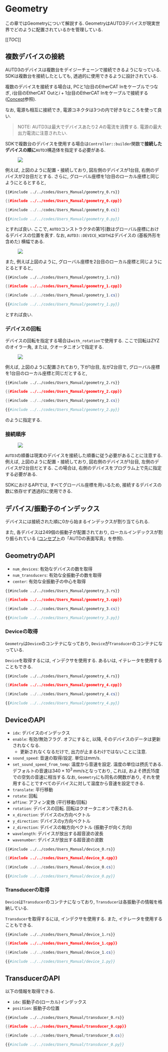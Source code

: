 # Geometry

この章ではGeometryについて解説する.
GeometryはAUTD3デバイスが現実世界でどのように配置されているかを管理している.

[[_TOC_]]

## 複数デバイスの接続

AUTD3のデバイスは複数台をデイジーチェーンで接続できるようになっている.
SDKは複数台を接続したとしても, 透過的に使用できるように設計されている.

複数のデバイスを接続する場合は,
PCと1台目のEtherCAT Inをケーブルでつなぎ, $i$台目のEtherCAT Outと$i+1$台目のEtherCAT Inをケーブルで接続する ([Concept](concept.md)参照).

なお, 電源も相互に接続でき, 電源コネクタは3つの内で好きなところを使って良い.

> NOTE: AUTD3は最大でデバイスあたり$\SI{2}{A}$の電流を消費する. 電源の最大出力電流に注意されたい.

SDKで複数台のデバイスを使用する場合は`Controller::builder`関数で**接続したデバイスの順に**`AUTD3`構造体を指定する必要がある.

<figure>
  <img src="../fig/Users_Manual/hor_left_ori_left_1.png"/>
</figure>

例えば, 上図のように配置・接続しており, 図左側のデバイスが1台目, 右側のデバイスが2台目だとする.
さらに, グローバル座標を1台目のローカル座標と同じようにとるとすると,

```rust,edition2021
{{#include ../../codes/Users_Manual/geometry_0.rs}}
```

```cpp
{{#include ../../codes/Users_Manual/geometry_0.cpp}}
```

```cs
{{#include ../../codes/Users_Manual/geometry_0.cs}}
```

```python
{{#include ../../codes/Users_Manual/geometry_0.py}}
```

とすれば良い.
ここで, `AUTD3`コンストラクタの第1引数はグローバル座標におけるデバイスの位置を表す.
なお, `AUTD3::DEVICE_WIDTH`はデバイスの (基板外形を含めた) 横幅である.

<figure>
  <img src="../fig/Users_Manual/hor_right_ori_left_1.png"/>
</figure>

また, 例えば上図のように, グローバル座標を2台目のローカル座標と同じようにとるとすると,

```rust,edition2021
{{#include ../../codes/Users_Manual/geometry_1.rs}}
```

```cpp
{{#include ../../codes/Users_Manual/geometry_1.cpp}}
```

```cs
{{#include ../../codes/Users_Manual/geometry_1.cs}}
```

```python
{{#include ../../codes/Users_Manual/geometry_1.py}}
```

とすれば良い.

### デバイスの回転

デバイスの回転を指定する場合は`with_rotation`で使用する.
ここで回転はZYZのオイラー角, または, クオータニオンで指定する.

<figure>
  <img src="../fig/Users_Manual/vert.png"/>
</figure>

例えば, 上図のように配置されており, 下が1台目, 左が2台目で, グローバル座標を1台目のローカル座標と同じだとすると,

```rust,edition2021
{{#include ../../codes/Users_Manual/geometry_2.rs}}
```

```cpp
{{#include ../../codes/Users_Manual/geometry_2.cpp}}
```

```cs
{{#include ../../codes/Users_Manual/geometry_2.cs}}
```

```python
{{#include ../../codes/Users_Manual/geometry_2.py}}
```

のように指定する.

### 接続順序

<figure>
  <img src="../fig/Users_Manual/hor_right_ori_right_1.png"/>
</figure>

`AUTD3`の順番は現実のデバイスを接続した順番に従う必要があることに注意する.
例えば, 上図のように配置・接続しており, 図右側のデバイスが1台目, 左側のデバイスが2台目だとする.
この場合は, 右側のデバイスをプログラム上で先に指定する必要がある.

SDKにおけるAPIでは, すべてグローバル座標を用いるため, 接続するデバイスの数に依存せず透過的に使用できる.

## デバイス/振動子のインデックス

デバイスには接続された順に0から始まるインデックスが割り当てられる.

また, 各デバイスは$249$個の振動子が配置されており, ローカルインデックスが割り振られている ([コンセプト](./concept.md)の「AUTDの表面写真」を参照).

## GeometryのAPI

- `num_devices`: 有効なデバイスの数を取得
- `num_transducers`: 有効な全振動子の数を取得
- `center`: 有効な全振動子の中心を取得

```rust,edition2021
{{#include ../../codes/Users_Manual/geometry_3.rs}}
```

```cpp
{{#include ../../codes/Users_Manual/geometry_3.cpp}}
```

```cs
{{#include ../../codes/Users_Manual/geometry_3.cs}}
```

```python
{{#include ../../codes/Users_Manual/geometry_3.py}}
```

### Deviceの取得

`Geometry`は`Device`のコンテナになっており, `Device`が`Transducer`のコンテナになっている.

`Device`を取得するには, インデクサを使用する.
あるいは, イテレータを使用することもできる.

```rust,edition2021
{{#include ../../codes/Users_Manual/geometry_4.rs}}
```

```cpp
{{#include ../../codes/Users_Manual/geometry_4.cpp}}
```

```cs
{{#include ../../codes/Users_Manual/geometry_4.cs}}
```

```python
{{#include ../../codes/Users_Manual/geometry_4.py}}
```

## DeviceのAPI

- `idx`: デバイスのインデックス
- `enable`: 有効/無効フラグ. オフにすると, 以降, そのデバイスのデータは更新されなくなる.
  - 更新されなくなるだけで, 出力が止まるわけではないことに注意.
- `sound_speed`: 音速の取得/設定. 単位はmm/s.
- `set_sound_speed_from_temp`: 温度から音速を設定. 温度の単位は摂氏である.デフォルトの音速は$340\times 10^{3}\,\mathrm{mm/s}$となっており, これは, およそ摂氏15度での空気の音速に相当する.なお, `Geometry`にも同名の関数があり, それを使用することですべてのデバイスに対して温度から音速を設定できる.
- `translate`: 平行移動
- `rotate`: 回転
- `affine`: アフィン変換 (平行移動/回転)
- `rotation`: デバイスの回転. 回転はクオータニオンで表される.
- `x_direction`: デバイスのx方向ベクトル
- `y_direction`: デバイスのy方向ベクトル
- `z_direction`: デバイスの軸方向ベクトル (振動子が向く方向)
- `wavelength`: デバイスが放出する超音波の波長
- `wavenumber`: デバイスが放出する超音波の波数

```rust,edition2021
{{#include ../../codes/Users_Manual/device_0.rs}}
```

```cpp
{{#include ../../codes/Users_Manual/device_0.cpp}}
```

```cs
{{#include ../../codes/Users_Manual/device_0.cs}}
```

```python
{{#include ../../codes/Users_Manual/device_0.py}}
```

### Transducerの取得

`Device`は`Transducer`のコンテナになっており, `Transducer`は各振動子の情報を格納している.

`Transducer`を取得するには, インデクサを使用する.
また, イテレータを使用することもできる.

```rust,edition2021
{{#include ../../codes/Users_Manual/device_1.rs}}
```

```cpp
{{#include ../../codes/Users_Manual/device_1.cpp}}
```

```cs
{{#include ../../codes/Users_Manual/device_1.cs}}
```

```python
{{#include ../../codes/Users_Manual/device_1.py}}
```

## TransducerのAPI

以下の情報を取得できる.

- `idx`: 振動子の(ローカル)インデックス
- `position`: 振動子の位置

```rust,edition2021
{{#include ../../codes/Users_Manual/transducer_0.rs}}
```

```cpp
{{#include ../../codes/Users_Manual/transducer_0.cpp}}
```

```cs
{{#include ../../codes/Users_Manual/transducer_0.cs}}
```

```python
{{#include ../../codes/Users_Manual/transducer_0.py}}
```

